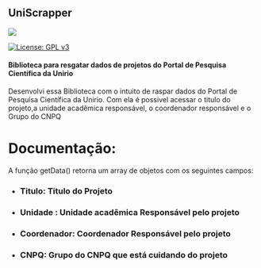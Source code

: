 ## UniScrapper

![](https://upload.wikimedia.org/wikipedia/commons/e/e5/UNIRIO_Logo-2011-03-08.png)

[![License: GPL v3](https://img.shields.io/badge/License-GPLv3-blue.svg)](https://www.gnu.org/licenses/gpl-3.0)



#### Biblioteca para resgatar dados de projetos do Portal de Pesquisa Científica da Unirio

Desenvolvi essa Biblioteca com o intuito de raspar dados do Portal de Pesquisa Científica da Unirio. Com ela é possivel acessar o titulo do projeto,a unidade acadêmica responsável, o coordenador responsável e o Grupo do CNPQ

# Documentação:
A função getData() retorna um array de objetos com os seguintes campos:
  - ### Titulo: Titulo do Projeto
  - ### Unidade : Unidade acadêmica Responsável pelo projeto
  - ### Coordenador: Coordenador Responsável pelo projeto
  - ### CNPQ: Grupo do CNPQ que está cuidando do projeto

